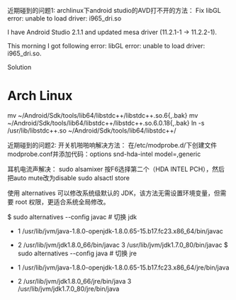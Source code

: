 近期碰到的问题1:
archlinux下android studio的AVD打不开的方法：
Fix libGL error: unable to load driver: i965_dri.so

I have Android Studio 2.1.1 and updated mesa driver (11.2.1-1 -> 11.2.2-1).

This morning I got following error: libGL error: unable to load driver: i965_dri.so.

Solution

# Arch Linux
mv ~/Android/Sdk/tools/lib64/libstdc++/libstdc++.so.6{,.bak}
mv ~/Android/Sdk/tools/lib64/libstdc++/libstdc++.so.6.0.18{,.bak}
ln -s /usr/lib/libstdc++.so  ~/Android/Sdk/tools/lib64/libstdc++/

近期碰到的问题2:
开关机啪啪响解决方法：
	在/etc/modprobe.d/下创建文件modprobe.conf并添加代码：options snd-hda-intel model=,generic

耳机电流声解决：
	sudo alsamixer
按F6选择第二个（HDA INTEL PCH），然后把auto mute改为disable
	sudo alsactl store

使用 alternatives 可以修改系统级默认的 JDK，该方法无需设置环境变量，但需要 root 权限，更适合系统全局修改。

$ sudo alternatives --config javac  # 切换 jdk
*  1  /usr/lib/jvm/java-1.8.0-openjdk-1.8.0.65-15.b17.fc23.x86_64/bin/javac
 + 2  /usr/lib/jvm/jdk1.8.0_66/bin/javac
   3  /usr/lib/jvm/jdk1.7.0_80/bin/javac
$ sudo alternatives --config java   # 切换 jre
*  1  /usr/lib/jvm/java-1.8.0-openjdk-1.8.0.65-15.b17.fc23.x86_64/jre/bin/java
 + 2  /usr/lib/jvm/jdk1.8.0_66/jre/bin/java
   3  /usr/lib/jvm/jdk1.7.0_80/jre/bin/java
